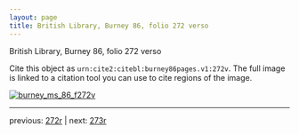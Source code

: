 ```yaml
---
layout: page
title: British Library, Burney 86, folio 272 verso
---
```


British Library, Burney 86, folio 272 verso

Cite this object as `urn:cite2:citebl:burney86pages.v1:272v`.  The full image is linked to a citation tool you can use to cite regions of the image.

[![burney_ms_86_f272v](http://www.homermultitext.org/iipsrv?IIIF=/project/homer/pyramidal/deepzoom/citebl/burney86imgs/v1/burney_ms_86_f272v.tif/full/800,/0/default.jpg)](http://www.homermultitext.org/ict2/?urn=urn:cite2:citebl:burney86imgs.v1:burney_ms_86_f272v) 

---

previous:  [272r](../272r/) | next: [273r](../273r/)